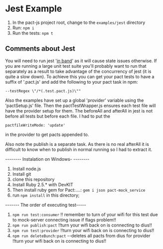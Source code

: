 # Jest Example

1. In the pact-js project root, change to the `examples/jest` directory
1. Run: `npm i`
1. Run the tests: `npm t`

## Comments about Jest
You will need to run jest '[in band](https://facebook.github.io/jest/docs/en/cli.html#runinband)' as it will cause state issues otherwise. If you are running a large unit test suite you'll probably want to run that separately as a result to take advantage of the concurrency of jest (it is quite a slow down). To achieve this you can get your pact tests to have a suffix of '.pact.js' and add the following to your pact task in npm:
```
--testRegex \"/*(.test.pact.js)\""
```

Also the examples have set up a global 'provider' variable using the 'pactSetup.js' file. Then the pactTestWrapper.js ensures each test file will have the provider setup for them. The beforeAll and afterAll in jest is not before all tests but before each file. I had to put the
```
pactfileWriteMode: 'update'
```
in the provider to get pacts appended to.

Also note the publish is a separate task. As there is no real afterAll it is difficult to know when to publish in normal running so I had to extract it.


-------- Instalation on Windows- --------
1. Install node.js 
2. Install git
3. clone this repository
4. Install Ruby 2.5.* with DevKIT 
5. Then install ruby gem for Pact:....:  `gem i json pact-mock_service`
6. run `npm install` in this directory;

------- The order of executing test-----

1. `npm run test:consumer` !! remember to turn of your wifi for this test due to mock-server connecting issue if flags problem!!
2. `npm run publish:pact`  !!turn your wifi back on is connecting to dius!!
3. `npm run test:provider`  !!turn your wifi back on is connecting to dius!!
4. `npm run deleteBunch:pact`  --deletes all pacts from dius for provider !!turn your wifi back on is connecting to dius!!


